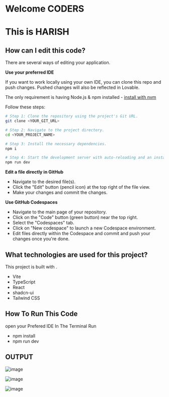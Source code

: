 # Welcome CODERS
# This is HARISH 

## How can I edit this code?

There are several ways of editing your application.

**Use your preferred IDE**

If you want to work locally using your own IDE, you can clone this repo and push changes. Pushed changes will also be reflected in Lovable.

The only requirement is having Node.js & npm installed - [install with nvm](https://github.com/nvm-sh/nvm#installing-and-updating)

Follow these steps:

```sh
# Step 1: Clone the repository using the project's Git URL.
git clone <YOUR_GIT_URL>

# Step 2: Navigate to the project directory.
cd <YOUR_PROJECT_NAME>

# Step 3: Install the necessary dependencies.
npm i

# Step 4: Start the development server with auto-reloading and an instant preview.
npm run dev
```

**Edit a file directly in GitHub**

- Navigate to the desired file(s).
- Click the "Edit" button (pencil icon) at the top right of the file view.
- Make your changes and commit the changes.

**Use GitHub Codespaces**

- Navigate to the main page of your repository.
- Click on the "Code" button (green button) near the top right.
- Select the "Codespaces" tab.
- Click on "New codespace" to launch a new Codespace environment.
- Edit files directly within the Codespace and commit and push your changes once you're done.

## What technologies are used for this project?

This project is built with .

- Vite
- TypeScript
- React
- shadcn-ui
- Tailwind CSS

## How To Run This Code 

open your Prefered IDE
In The Terminal Run 
- npm install
- npm run dev

## OUTPUT

![image](https://github.com/user-attachments/assets/2c7e112d-6d7f-4854-8c57-edb4bd788047)

![image](https://github.com/user-attachments/assets/c5c90404-0cda-46ed-af8e-5e6087202ba4)

![image](https://github.com/user-attachments/assets/0988aa7c-62f0-47db-8efd-8ada5733339f)


